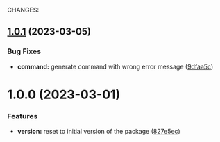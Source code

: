 CHANGES:

## [1.0.1](https://github.com/H4ad/tp-cli/compare/v1.0.0...v1.0.1) (2023-03-05)


### Bug Fixes

* **command:** generate command with wrong error message ([9dfaa5c](https://github.com/H4ad/tp-cli/commit/9dfaa5c9847342eef32b5ac68ea892d0bec8c5fc))

# 1.0.0 (2023-03-01)


### Features

* **version:** reset to initial version of the package ([827e5ec](https://github.com/H4ad/tp-cli/commit/827e5ec47061b9efb9ed32587df91aae7a75d78d))
